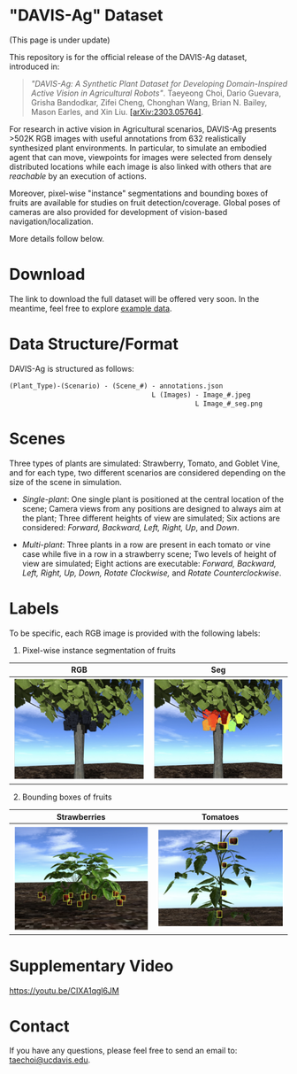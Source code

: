 # "DAVIS-Ag" Dataset

(This page is under update)

This repository is for the official release of the DAVIS-Ag dataset, introduced in: 

> *"DAVIS-Ag: A Synthetic Plant Dataset for Developing Domain-Inspired Active Vision in Agricultural Robots"*. Taeyeong Choi, Dario Guevara, Grisha Bandodkar, Zifei Cheng, Chonghan Wang, Brian N. Bailey, Mason Earles, and Xin Liu. [\[arXiv:2303.05764\]](https://arxiv.org/pdf/2303.05764.pdf). 

For research in active vision in Agricultural scenarios, DAVIS-Ag presents >502K RGB images with useful annotations from  632 realistically synthesized plant environments. In particular, to simulate an embodied agent that can move, viewpoints for images were selected from densely distributed locations while each image is also linked with others that are *reachable* by an execution of actions. 

Moreover, pixel-wise "instance" segmentations and bounding boxes of fruits are available for studies on fruit detection/coverage. Global poses of cameras are also provided for development of vision-based navigation/localization. 

More details follow below. 

# Download

The link to download the full dataset will be offered very soon. In the meantime, feel free to explore <a href="https://ucdavis365-my.sharepoint.com/:f:/g/personal/taechoi_ucdavis_edu/Eoc5VOEXhqhHsP3jU9PzqS4BQQZ9hIs5zJmRuVhJwLTEsw?e=lMNmP0" target="_blank">example data</a>.

<!-- # Generation Framework  -->

# Data Structure/Format

DAVIS-Ag is structured as follows: 
```
(Plant_Type)-(Scenario) - (Scene_#) - annotations.json
                                    L (Images) - Image_#.jpeg 
                                               L Image_#_seg.png
```

# Scenes  

Three types of plants are simulated: Strawberry, Tomato, and Goblet Vine, and for each type, two different scenarios are considered depending on the size of the scene in simulation. 

- *Single-plant*: One single plant is positioned at the central location of the scene; Camera views from any positions are designed to always aim at the plant; Three different heights of view are simulated; Six actions are considered: *Forward, Backward, Left, Right, Up*, and *Down*.

- *Multi-plant*: Three plants in a row are present in each tomato or vine case while five in a row in a strawberry scene; Two levels of height of view are simulated; Eight actions are executable: *Forward, Backward, Left, Right, Up, Down, Rotate Clockwise,* and *Rotate Counterclockwise*.




# Labels


To be specific, each RGB image is provided with the following labels: 

1. Pixel-wise instance segmentation of fruits
 
 | RGB  | Seg  |
|:-:|:-:|
|![rgb_vine](figures/single_vine_rgb.png)| ![seg_vine](figures/single_vine_seg.png)|

2. Bounding boxes of fruits 

| Strawberries  | Tomatoes  |
|:-:|:-:|
|![rgb_vine](figures/single_strawberry_bb.png)| ![seg_vine](figures/single_tomato_bb.png)|

# Supplementary Video

https://youtu.be/CIXA1qgl6JM 

# Contact

If you have any questions, please feel free to send an email to: taechoi@ucdavis.edu.
